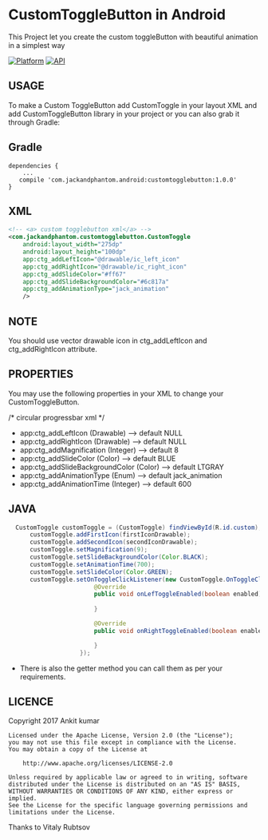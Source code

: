 # CustomToggleButton in Android
This Project let you create the custom toggleButton with beautiful animation in a simplest way

[![Platform](https://img.shields.io/badge/platform-android-green.svg)](http://developer.android.com/index.html)
[![API](https://img.shields.io/badge/API-13%2B-brightgreen.svg?style=flat)](https://android-arsenal.com/api?level=13)

USAGE
-----
To make a Custom ToggleButton add CustomToggle in your layout XML and add CustomToggleButton library in your project or you can also grab it through Gradle:

Gradle
------
```
dependencies {
    ...
   compile 'com.jackandphantom.android:customtogglebutton:1.0.0'
}
```
XML
-----

```xml
<!-- <a> custom togglebutton xml</a> -->
<com.jackandphantom.customtogglebutton.CustomToggle
    android:layout_width="275dp"
    android:layout_height="100dp"
    app:ctg_addLeftIcon="@drawable/ic_left_icon"
    app:ctg_addRightIcon="@drawable/ic_right_icon"
    app:ctg_addSlideColor="#ff67"
    app:ctg_addSlideBackgroundColor="#6c817a"
    app:ctg_addAnimationType="jack_animation"
    />
```
NOTE
-----
You should use vector drawable icon in ctg_addLeftIcon and ctg_addRightIcon attribute.

PROPERTIES
-----
You may use the following properties in your XML to change your CustomToggleButton.

/*  circular progressbar xml */
*  app:ctg_addLeftIcon              (Drawable)  -->   default NULL
*  app:ctg_addRightIcon             (Drawable)  -->   default NULL
*  app:ctg_addMagnification         (Integer)   -->   default 8
*  app:ctg_addSlideColor            (Color)     -->   default BLUE
*  app:ctg_addSlideBackgroundColor  (Color)     -->   default LTGRAY
*  app:ctg_addAnimationType         (Enum)      -->   default jack_animation
*  app:ctg_addAnimationTime         (Integer)   -->   default 600

JAVA
-----
```java
  CustomToggle customToggle = (CustomToggle) findViewById(R.id.custom);
      customToggle.addFirstIcon(firstIconDrawable);
      customToggle.addSecondIcon(secondIconDrawable);
      customToggle.setMagnification(9);
      customToggle.setSlideBackgroundColor(Color.BLACK);
      customToggle.setAnimationTime(700);
      customToggle.setSlideColor(Color.GREEN);
      customToggle.setOnToggleClickListener(new CustomToggle.OnToggleClickListener() {
                        @Override
                        public void onLefToggleEnabled(boolean enabled) {
                            
                        }

                        @Override
                        public void onRightToggleEnabled(boolean enabled) {

                        }
                    });
```
* There is also the getter method you can call them as per your requirements.

LICENCE
-----

 Copyright 2017 Ankit kumar

    Licensed under the Apache License, Version 2.0 (the "License");
    you may not use this file except in compliance with the License.
    You may obtain a copy of the License at

        http://www.apache.org/licenses/LICENSE-2.0

    Unless required by applicable law or agreed to in writing, software
    distributed under the License is distributed on an "AS IS" BASIS,
    WITHOUT WARRANTIES OR CONDITIONS OF ANY KIND, either express or implied.
    See the License for the specific language governing permissions and
    limitations under the License.

 Thanks to  Vitaly Rubtsov 

